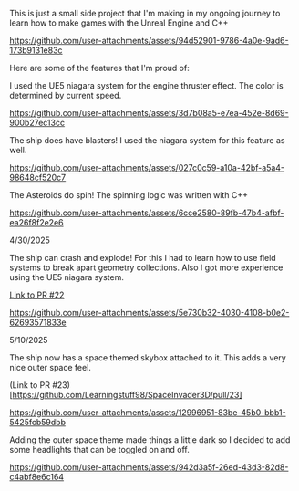 This is just a small side project that I'm making in my ongoing journey to learn how to make games with the Unreal Engine and C++


https://github.com/user-attachments/assets/94d52901-9786-4a0e-9ad6-173b9131e83c

Here are some of the features that I'm proud of:

I used the UE5 niagara system for the engine thruster effect. The color is determined by current speed.

https://github.com/user-attachments/assets/3d7b08a5-e7ea-452e-8d69-900b27ec13cc

The ship does have blasters! I used the niagara system for this feature as well.

https://github.com/user-attachments/assets/027c0c59-a10a-42bf-a5a4-98648cf520c7

The Asteroids do spin! The spinning logic was written with C++

https://github.com/user-attachments/assets/6cce2580-89fb-47b4-afbf-ea26f8f2e2e6

4/30/2025

The ship can crash and explode! For this I had to learn how to use field systems to break apart geometry collections. Also I got more experience using the UE5 niagara system.

[Link to PR #22](https://github.com/Learningstuff98/SpaceInvader3D/pull/22)

https://github.com/user-attachments/assets/5e730b32-4030-4108-b0e2-62693571833e

5/10/2025

The ship now has a space themed skybox attached to it. This adds a very nice outer space feel.

(Link to PR #23)[https://github.com/Learningstuff98/SpaceInvader3D/pull/23]

https://github.com/user-attachments/assets/12996951-83be-45b0-bbb1-5425fcb59dbb

Adding the outer space theme made things a little dark so I decided to add some headlights that can be toggled on and off.

https://github.com/user-attachments/assets/942d3a5f-26ed-43d3-82d8-c4abf8e6c164





